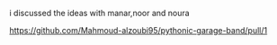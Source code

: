 
i discussed the ideas with manar,noor and noura

https://github.com/Mahmoud-alzoubi95/pythonic-garage-band/pull/1